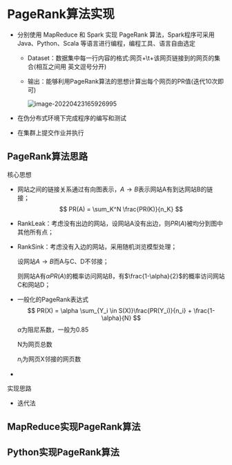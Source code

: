 # PageRank算法实现

* 分别使用 MapReduce 和 Spark 实现 PageRank 算法，Spark程序可采用 Java、Python、Scala 等语言进行编程，编程工具、语言自由选定

  * Dataset：数据集中每一行内容的格式:网页+\t+该网页链接到的网页的集合(相互之间用 英文逗号分开)

  * 输出：能够利用PageRank算法的思想计算出每个网页的PR值(迭代10次即可)

    ![image-20220423165926995](https://cdn.jsdelivr.net/gh/cliche9/PicBeds/images/2022-04-23%2016-59-27%20image-20220423165926995.png)

* 在伪分布式环境下完成程序的编写和测试

* 在集群上提交作业并执行

## PageRank算法思路

核心思想

* 网站之间的链接关系通过有向图表示，$A \rightarrow B$表示网站A有到达网站B的链接；
  $$
  PR(A) = \sum_K^N \frac{PR(K)}{n_K}
  $$

* RankLeak：考虑没有出边的网站，设网站A没有出边，则$PR(A)$被均分到图中其他所有点；

* RankSink：考虑没有入边的网站，采用随机浏览模型处理；

  设网站$A\rightarrow B$而A与C、D不邻接；

  则网站A有$\alpha PR(A)$的概率访问网站B，有$\frac{1-\alpha}{2}$的概率访问网站C和网站D；

* 一般化的PageRank表达式
  $$
  PR(X) = \alpha \sum_{Y_i \in S(X)}\frac{PR(Y_i)}{n_i} + \frac{1-\alpha}{N}
  $$
  $\alpha$为阻尼系数，一般为0.85

  N为网页总数

  $n_i$为网页X邻接的网页数

* 

实现思路

* 迭代法

  

## MapReduce实现PageRank算法



## Python实现PageRank算法

